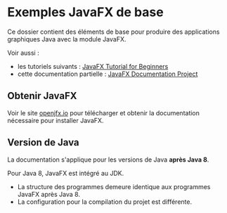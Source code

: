 # Exemples JavaFX de base
Ce dossier contient des éléments de base pour produire des applications graphiques Java avec la module JavaFX.

Voir aussi :
* les tutoriels suivants : [JavaFX Tutorial for Beginners](https://www.youtube.com/playlist?list=PLS1QulWo1RIaUGP446_pWLgTZPiFizEMq)
* cette documentation partielle : [JavaFX Documentation Project](https://fxdocs.github.io/docs/)

## Obtenir JavaFX
Voir le site [openjfx.io](https://openjfx.io) pour télécharger et obtenir la documentation nécessaire pour installer JavaFX.

## Version de Java
La documentation s'applique pour les versions de Java **après Java 8**. 

Pour Java 8, JavaFX est intégré au JDK. 
* La structure des programmes demeure identique aux programmes JavaFX après Java 8.
* La configuration pour la compilation du projet est différente.
